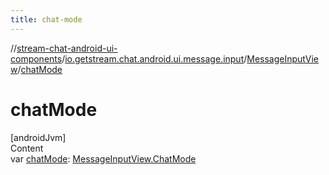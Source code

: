 ```yaml
---
title: chat-mode
---
```

//[stream-chat-android-ui-components](../../../index.md)/[io.getstream.chat.android.ui.message.input](../index.md)/[MessageInputView](index.md)/[chatMode](chatMode.md)



# chatMode  
[androidJvm]  
Content  
var [chatMode](chatMode.md): [MessageInputView.ChatMode](ChatMode/index.md)  



